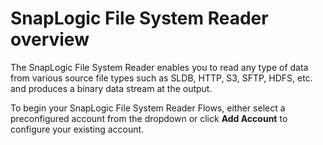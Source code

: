 # SnapLogic File System Reader overview

The SnapLogic File System Reader enables you to read any type of data from various source file types such as SLDB, HTTP, S3, SFTP, HDFS, etc. and produces a binary data stream at the output.

To begin your SnapLogic File System Reader Flows, either select a preconfigured account from the dropdown or click **Add Account** to configure your existing account.
